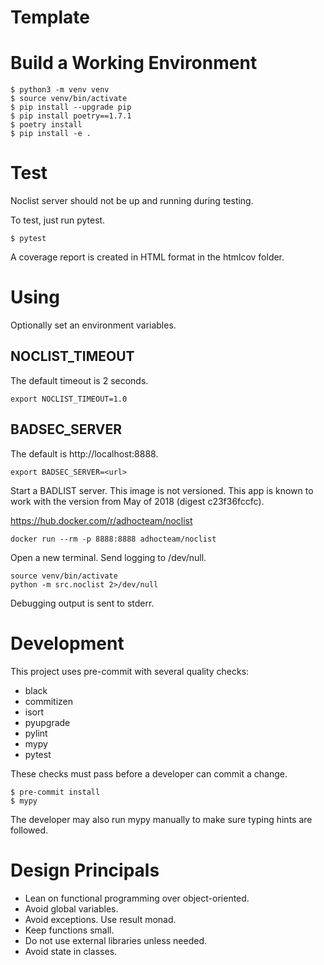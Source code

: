 Template
===


# Build a Working Environment

```shell
$ python3 -m venv venv
$ source venv/bin/activate
$ pip install --upgrade pip
$ pip install poetry==1.7.1
$ poetry install
$ pip install -e .
```

# Test

Noclist server should not be up and running during testing.

To test, just run pytest.

```shell
$ pytest
```

A coverage report is created in HTML format in the htmlcov folder.

# Using

Optionally set an environment variables.

## NOCLIST_TIMEOUT

The default timeout is 2 seconds.

```shell
export NOCLIST_TIMEOUT=1.0
```

## BADSEC_SERVER

The default is http://localhost:8888.

```shell
export BADSEC_SERVER=<url>
```

Start a BADLIST server.  This image is not versioned.  This app is known to work with the version from May of 2018 (digest c23f36fccfc).

https://hub.docker.com/r/adhocteam/noclist

```shell
docker run --rm -p 8888:8888 adhocteam/noclist
```

Open a new terminal.  Send logging to /dev/null.

```shell
source venv/bin/activate
python -m src.noclist 2>/dev/null
```

Debugging output is sent to stderr.

# Development

This project uses pre-commit with several quality checks:

* black
* commitizen
* isort
* pyupgrade
* pylint
* mypy
* pytest

These checks must pass before a developer can commit a change.

```shell
$ pre-commit install
$ mypy
```

The developer may also run mypy manually to make sure typing hints are followed.

# Design Principals

* Lean on functional programming over object-oriented.
* Avoid global variables.
* Avoid exceptions.  Use result monad.
* Keep functions small.
* Do not use external libraries unless needed.
* Avoid state in classes.
